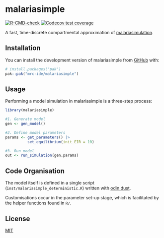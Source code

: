 
# malariasimple

<!-- badges: start -->

[![R-CMD-check](https://github.com/mrc-ide/malariasimple/actions/workflows/R-CMD-check.yaml/badge.svg)](https://github.com/mrc-ide/malariasimple/actions/workflows/R-CMD-check.yaml)
[![Codecov test
coverage](https://codecov.io/gh/mrc-ide/malariasimple/graph/badge.svg)](https://app.codecov.io/gh/mrc-ide/malariasimple)
<!-- badges: end -->

A fast, time-discrete compartmental approximation of
[malariasimulation](https://mrc-ide.github.io/malariasimulation/).

## Installation

You can install the development version of malariasimple from
[GitHub](https://github.com/) with:

``` r
# install.packages("pak")
pak::pak("mrc-ide/malariasimple")
```

## Usage

Performing a model simulation in malariasimple is a three-step process:

``` r
library(malariasimple)

#1. Generate model
gen <- gen_model()

#2. Define model parameters
params <- get_parameters() |>
          set_equilibrium(init_EIR = 10)

#3. Run model
out <- run_simulation(gen,params)
```

## Code Organisation

The model itself is defined in a single script
(`inst/malariasimple_deterministic.R`) written with
[odin.dust](https://mrc-ide.github.io/odin.dust/).

Customisations occur in the parameter set-up stage, which is facilitated
by the helper functions found in `R/`.

## License

[MIT](https://choosealicense.com/licenses/mit/)
